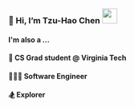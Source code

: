 ### 👋 Hi, I’m Tzu-Hao Chen <a href="http://www.linkedin.com/in/tzuhaochen/"><img src="https://github.com/haoeverchen/haoeverchen/assets/142855300/a395533b-eca8-4e69-9375-42b902f9ff5d" width="30" height="30" /></a>

#### I'm also a ...
#### 🏫 CS Grad student @ Virginia Tech
#### 👨🏻‍💻 Software Engineer
#### 🏂 Explorer

<!---
haoeverchen/haoeverchen is a ✨ special ✨ repository because its `README.md` (this file) appears on your GitHub profile.
You can click the Preview link to take a look at your changes.
--->
